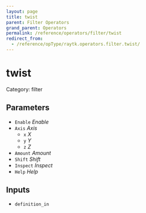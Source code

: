 ```yaml
---
layout: page
title: twist
parent: Filter Operators
grand_parent: Operators
permalink: /reference/operators/filter/twist
redirect_from:
  - /reference/opType/raytk.operators.filter.twist/
---
```


# twist

Category: filter



## Parameters

* `Enable` *Enable*
* `Axis` *Axis*
  * `x` *X*
  * `y` *Y*
  * `z` *Z*
* `Amount` *Amount*
* `Shift` *Shift*
* `Inspect` *Inspect*
* `Help` *Help*

## Inputs

* `definition_in`